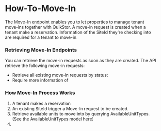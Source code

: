 # How-To-Move-In

The Move-In endpoint enables you to let properties to manage tenant move-ins together with QuikStor. A move-in request is created when a tenant make a reservation. Information of the SiteId they're checking into are required for a tenant to move-in. 

### Retrieving Move-In Endpoints

You can retrieve the move-in requests as soon as they are created. The API retrieve the following move-in requests: 

- Retrieve all existing move-in requests by status: 
- Require more information of 


### How Move-In Process Works

1. A tenant makes a reservation 
2. An existing SiteId trigger a Move-In request to be created. 
3. Retrieve available units to move into by querying AvailableUnitTypes. (See the AvailableUnitTypes model here) 
4. 